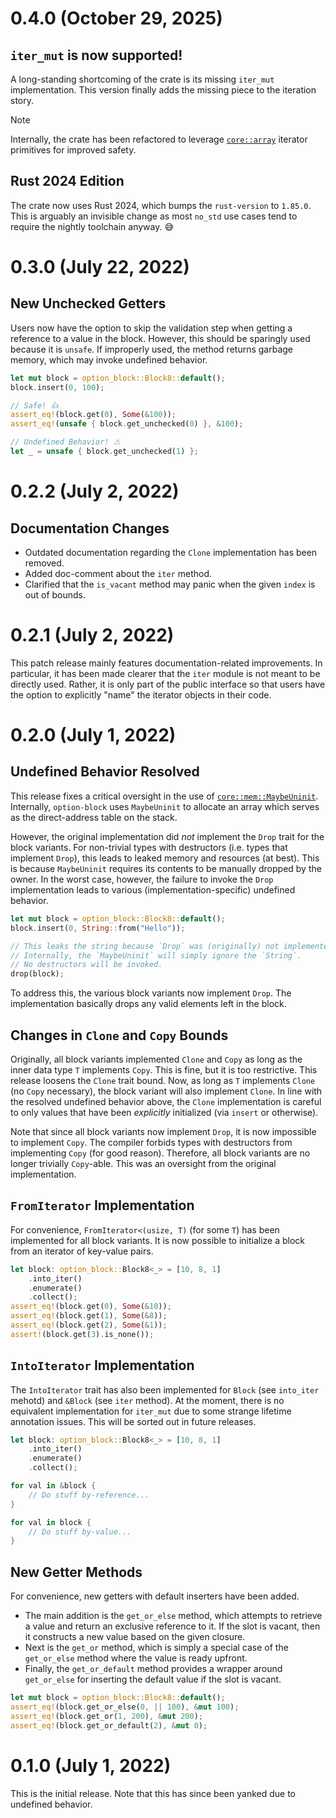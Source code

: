 # 0.4.0 (October 29, 2025)

## `iter_mut` is now supported!

A long-standing shortcoming of the crate is its missing `iter_mut` implementation. This version finally adds the missing piece to the iteration story.

> [!NOTE]
> Internally, the crate has been refactored to leverage [`core::array`] iterator primitives for improved safety.

[`core::array`]: https://doc.rust-lang.org/stable/core/array/index.html

## Rust 2024 Edition

The crate now uses Rust 2024, which bumps the `rust-version` to `1.85.0`. This is arguably an invisible change as most `no_std` use cases tend to require the nightly toolchain anyway. 😅

# 0.3.0 (July 22, 2022)

## New Unchecked Getters

Users now have the option to skip the validation step when getting a reference to a value in the block. However, this should be sparingly used because it is `unsafe`. If improperly used, the method returns garbage memory, which may invoke undefined behavior.

```rust
let mut block = option_block::Block8::default();
block.insert(0, 100);

// Safe! 👍
assert_eq!(block.get(0), Some(&100));
assert_eq!(unsafe { block.get_unchecked(0) }, &100);

// Undefined Behavior! ⚠
let _ = unsafe { block.get_unchecked(1) };
```

# 0.2.2 (July 2, 2022)

## Documentation Changes

- Outdated documentation regarding the `Clone` implementation has been removed.
- Added doc-comment about the `iter` method.
- Clarified that the `is_vacant` method may panic when the given `index` is out of bounds.

# 0.2.1 (July 2, 2022)

This patch release mainly features documentation-related improvements. In particular, it has been made clearer that the `iter` module is not meant to be directly used. Rather, it is only part of the public interface so that users have the option to explicitly "name" the iterator objects in their code.

# 0.2.0 (July 1, 2022)

## Undefined Behavior Resolved

This release fixes a critical oversight in the use of [`core::mem::MaybeUninit`](https://doc.rust-lang.org/nightly/core/mem/union.MaybeUninit.html). Internally, `option-block` uses `MaybeUninit` to allocate an array which serves as the direct-address table on the stack.

However, the original implementation did _not_ implement the `Drop` trait for the block variants. For non-trivial types with destructors (i.e. types that implement `Drop`), this leads to leaked memory and resources (at best). This is because `MaybeUninit` requires its contents to be manually dropped by the owner. In the worst case, however, the failure to invoke the `Drop` implementation leads to various (implementation-specific) undefined behavior.

```rust
let mut block = option_block::Block8::default();
block.insert(0, String::from("Hello"));

// This leaks the string because `Drop` was (originally) not implemented!
// Internally, the `MaybeUninit` will simply ignore the `String`.
// No destructors will be invoked.
drop(block);
```

To address this, the various block variants now implement `Drop`. The implementation basically drops any valid elements left in the block.

## Changes in `Clone` and `Copy` Bounds

Originally, all block variants implemented `Clone` and `Copy` as long as the inner data type `T` implements `Copy`. This is fine, but it is too restrictive. This release loosens the `Clone` trait bound. Now, as long as `T` implements `Clone` (no `Copy` necessary), the block variant will also implement `Clone`. In line with the resolved undefined behavior above, the `Clone` implementation is careful to only values that have been _explicitly_ initialized (via `insert` or otherwise).

Note that since all block variants now implement `Drop`, it is now impossible to implement `Copy`. The compiler forbids types with destructors from implementing `Copy` (for good reason). Therefore, all block variants are no longer trivially `Copy`-able. This was an oversight from the original implementation.

## `FromIterator` Implementation

For convenience, `FromIterator<(usize, T)` (for some `T`) has been implemented for all block variants. It is now possible to initialize a block from an iterator of key-value pairs.

```rust
let block: option_block::Block8<_> = [10, 8, 1]
    .into_iter()
    .enumerate()
    .collect();
assert_eq!(block.get(0), Some(&10));
assert_eq!(block.get(1), Some(&8));
assert_eq!(block.get(2), Some(&1));
assert!(block.get(3).is_none());
```

## `IntoIterator` Implementation

The `IntoIterator` trait has also been implemented for `Block` (see `into_iter` mehotd) and `&Block` (see `iter` method). At the moment, there is no equivalent implementation for `iter_mut` due to some strange lifetime annotation issues. This will be sorted out in future releases.

```rust
let block: option_block::Block8<_> = [10, 8, 1]
    .into_iter()
    .enumerate()
    .collect();

for val in &block {
    // Do stuff by-reference...
}

for val in block {
    // Do stuff by-value...
}
```

## New Getter Methods

For convenience, new getters with default inserters have been added.

- The main addition is the `get_or_else` method, which attempts to retrieve a value and return an exclusive reference to it. If the slot is vacant, then it constructs a new value based on the given closure.
- Next is the `get_or` method, which is simply a special case of the `get_or_else` method where the value is ready upfront.
- Finally, the `get_or_default` method provides a wrapper around `get_or_else` for inserting the default value if the slot is vacant.

```rust
let mut block = option_block::Block8::default();
assert_eq!(block.get_or_else(0, || 100), &mut 100);
assert_eq!(block.get_or(1, 200), &mut 200);
assert_eq!(block.get_or_default(2), &mut 0);
```

# 0.1.0 (July 1, 2022)

This is the initial release. Note that this has since been yanked due to undefined behavior.
